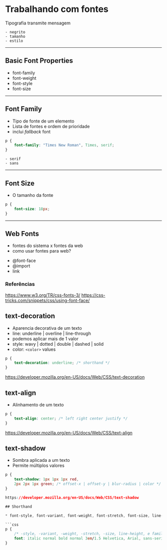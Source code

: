 # Trabalhando com fontes

Tipografia transmite mensagem

    - negrito
    - tamanho
    - estilo

---------------------------------------------------

## Basic Font Properties

* font-family
* font-weight
* font-style
* font-size

--------------------------------------------------

## Font Family

* Tipo de fonte de um elemento
* Lista de fontes e ordem de prioridade
* inclui *fallback* font

```css
p {
    font-family: "Times New Roman", Times, serif;
}
```

    - serif
    - sans

--------------------------------------------------

## Font Size

* O tamanho da fonte

```css
p {
    font-size: 18px;
}

```

---------------------------------------------------

## Web Fonts

- fontes do sistema x fontes da web
- como usar fontes para web?

* @font-face
* @import
* link


### Referências

https://www.w3.org/TR/css-fonts-3/
https://css-tricks.com/snippets/css/using-font-face/

## text-decoration

* Aparencia decorativa de um texto
* line: underline | overline | line-through
* podemos aplicar mais de 1 valor
* style: wavy | dotted | double | dashed | solid
* color: `<color>` values

```css
p {
    text-decoration: underline; /* shorthand */
}
```

https://developer.mozilla.org/en-US/docs/Web/CSS/text-decoration


## text-align

* Alinhamento de um texto

```css
p {
    text-align: center; /* left right center justify */
}
```

https://developer.mozilla.org/en-US/docs/Web/CSS/text-align

## text-shadow

* Sombra aplicada a um texto
* Permite múltiplos valores

```css
p {
    text-shadow: 1px 1px 1px red,
    2px 2px 1px green; /* offset-x | offset-y | blur-radius | color */
}

https://developer.mozilla.org/en-US/docs/Web/CSS/text-shadow

## Shorthand

* font-style, font-variant, font-weight, font-stretch, font-size, line-height, e font-family.

```css
p {
    /* -style, -variant, -weight, -stretch, -size, line-height, e family. */
    font: italic normal bold normal 3em/1.5 Helvetica, Arial, sans-serif;
}
```

